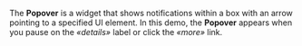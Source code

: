 The **Popover** is&nbsp;a&nbsp;widget that shows notifications within a&nbsp;box with an&nbsp;arrow pointing to&nbsp;a&nbsp;specified&nbsp;UI element. In&nbsp;this demo, the **Popover** appears when you pause on&nbsp;the _&laquo;details&raquo;_ label or&nbsp;click the _&laquo;more&raquo;_ link.
